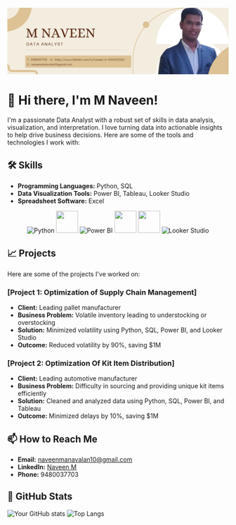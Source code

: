 ![Header Image](https://github.com/NaveenM-10/NaveenM-10/blob/main/Beige%20Modern%20Manager%20Marketing%20LinkedIn%20Banner.png)

# 👋 Hi there, I'm M Naveen!

I'm a passionate Data Analyst with a robust set of skills in data analysis, visualization, and interpretation. I love turning data into actionable insights to help drive business decisions. Here are some of the tools and technologies I work with:

## 🛠️ Skills

- **Programming Languages:** Python, SQL
- **Data Visualization Tools:** Power BI, Tableau, Looker Studio
- **Spreadsheet Software:** Excel

<p align="center">
  <img src="https://encrypted-tbn0.gstatic.com/images?q=tbn:ANd9GcQnWrIcnr2YP1Zr22nl4P5fPoY49w25RNaUXg&s" alt="Python" width="50" height="50"/>
  <img src="https://media.licdn.com/dms/image/D4D22AQE4wcu9PwUVVg/feedshare-shrink_2048_1536/0/1685593929649?e=2147483647&v=beta&t=jmUFYjkSI-DooI3xvNRsQWdAkP_0IvIaPzLpIHAf_ps" width="50" height="50"/>
  <img src="https://encrypted-tbn0.gstatic.com/images?q=tbn:ANd9GcQ7HTfukt2fEv3cVQ1mvpov8K6Z_R40ZE-a3w&s" alt="Power BI" width="50" height="50"/>
  <img src="https://mma.prnewswire.com/media/411941/TABLEAU_SOFTWARE_LOGOjpg_Logo.jpg?p=facebook" width="50" height="50"/>
  <img src="https://encrypted-tbn0.gstatic.com/images?q=tbn:ANd9GcQqTI_gSEnpYLGtklCOjgsDsCiJUO3VBkn9cQ&s" width="50" height="50"/>
  <img src="https://assets-global.website-files.com/62db4aab7889390b30116fbb/6577ba52ca4c394d886459fe_excel.png" alt="Looker Studio" width="50" height="50"/>
</p>

## 📈 Projects

Here are some of the projects I've worked on:

### [Project 1: Optimization of Supply Chain Management]
- **Client:** Leading pallet manufacturer
- **Business Problem:** Volatile inventory leading to understocking or overstocking
- **Solution:** Minimized volatility using Python, SQL, Power BI, and Looker Studio
- **Outcome:** Reduced volatility by 90%, saving $1M

### [Project 2: Optimization Of Kit Item Distribution]
- **Client:** Leading automotive manufacturer
- **Business Problem:** Difficulty in sourcing and providing unique kit items efficiently
- **Solution:** Cleaned and analyzed data using Python, SQL, Power BI, and Tableau
- **Outcome:** Minimized delays by 10%, saving $1M

## 📫 How to Reach Me

- **Email:** naveenmanavalan10@gmail.com
- **LinkedIn:** [Naveen M](https://www.linkedin.com/in/naveen-m-200443256)
- **Phone:** 9480037703

## 🌟 GitHub Stats

![Your GitHub stats](https://github-readme-stats.vercel.app/api?username=naveenmanavalan10&show_icons=true&theme=radical)
![Top Langs](https://github-readme-stats.vercel.app/api/top-langs/?username=naveenmanavalan10&layout=compact&theme=radical)

